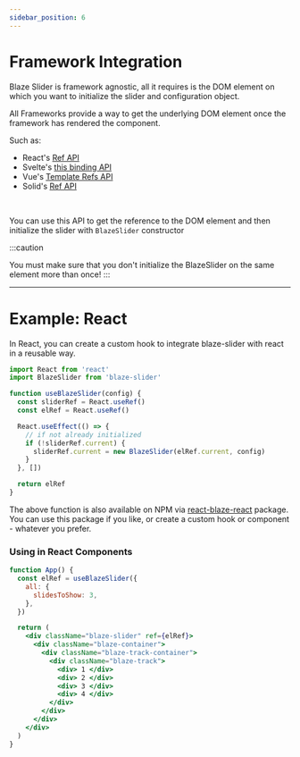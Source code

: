 ```yaml
---
sidebar_position: 6
---
```


# Framework Integration

Blaze Slider is framework agnostic, all it requires is the DOM element on which you want to initialize the slider and configuration object.

All Frameworks provide a way to get the underlying DOM element once the framework has rendered the component.

Such as:

- React's [Ref API](https://reactjs.org/docs/refs-and-the-dom.html)
- Svelte's [this binding API](https://svelte.dev/tutorial/bind-this)
- Vue's [Template Refs API](https://vuejs.org/guide/essentials/template-refs.html)
- Solid's [Ref API](https://www.solidjs.com/docs/latest/api#ref)

<br/>

You can use this API to get the reference to the DOM element and then initialize the slider with `BlazeSlider` constructor

:::caution

You must make sure that you don't initialize the BlazeSlider on the same element more than once!
:::

<hr />

# Example: React

In React, you can create a custom hook to integrate blaze-slider with react in a reusable way.

```javascript
import React from 'react'
import BlazeSlider from 'blaze-slider'

function useBlazeSlider(config) {
  const sliderRef = React.useRef()
  const elRef = React.useRef()

  React.useEffect(() => {
    // if not already initialized
    if (!sliderRef.current) {
      sliderRef.current = new BlazeSlider(elRef.current, config)
    }
  }, [])

  return elRef
}
```

The above function is also available on NPM via [react-blaze-react](https://www.npmjs.com/package/react-blaze-slider) package. You can use this package if you like, or create a custom hook or component - whatever you prefer.

### Using in React Components

```jsx
function App() {
  const elRef = useBlazeSlider({
    all: {
      slidesToShow: 3,
    },
  })

  return (
    <div className="blaze-slider" ref={elRef}>
      <div className="blaze-container">
        <div className="blaze-track-container">
          <div className="blaze-track">
            <div> 1 </div>
            <div> 2 </div>
            <div> 3 </div>
            <div> 4 </div>
          </div>
        </div>
      </div>
    </div>
  )
}
```

